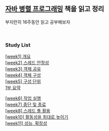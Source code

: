 ## [자바 병렬 프로그래밍](http://www.yes24.com/Product/Goods/3015162) 책을 읽고 정리
부지런히 16주동안 읽고 공부해보자

</br>

### Study List
[[week1] 개요](https://github.com/garlickim/study-note/blob/main/book/java-concurrency-in-practice/%5Bweek1%5D%20%EA%B0%9C%EC%9A%94.md)    
[[week2] 스레드 안정성](https://github.com/garlickim/study-note/blob/main/book/java-concurrency-in-practice/%5Bweek2%5D%20%EC%8A%A4%EB%A0%88%EB%93%9C%20%EC%95%88%EC%A0%95%EC%84%B1.md)       
[[week3] 객체 공유](https://github.com/garlickim/study-note/blob/main/book/java-concurrency-in-practice/%5Bweek3%5D%20%EA%B0%9D%EC%B2%B4%20%EA%B3%B5%EC%9C%A0.md)  
[[week4] 객체 구성](https://github.com/garlickim/study-note/blob/main/book/java-concurrency-in-practice/%5Bweek4%5D%20%EA%B0%9D%EC%B2%B4%20%EA%B5%AC%EC%84%B1.md)  
[[week5] 구성 단위](https://github.com/garlickim/study-note/blob/main/book/java-concurrency-in-practice/%5Bweek5%5D%20%EA%B5%AC%EC%84%B1%20%EB%8B%A8%EC%9C%84.md)  
[1부 요약](https://github.com/garlickim/study-note/blob/main/book/java-concurrency-in-practice/1%EB%B6%80%20%EC%9A%94%EC%95%BD.md)  

[[week6] 작업 실행](https://github.com/garlickim/study-note/blob/main/book/java-concurrency-in-practice/%5Bweek6%5D%20%EC%9E%91%EC%97%85%20%EC%8B%A4%ED%96%89.md)   
[[week7] 중단 및 종료](https://github.com/garlickim/study-note/blob/main/book/java-concurrency-in-practice/%5Bweek7%5D%20%EC%A4%91%EB%8B%A8%20%EB%B0%8F%20%EC%A2%85%EB%A3%8C.md)  
[[week8] 스레드 풀 활용](https://github.com/garlickim/study-note/blob/main/book/java-concurrency-in-practice/%5Bweek8%5D%20%EC%8A%A4%EB%A0%88%EB%93%9C%20%ED%92%80%20%ED%99%9C%EC%9A%A9.md)    
[[week10] 활동성을 최대로 높이기](https://github.com/garlickim/study-note/blob/main/book/java-concurrency-in-practice/%5Bweek10%5D%20%ED%99%9C%EB%8F%99%EC%84%B1%EC%9D%84%20%EC%B5%9C%EB%8C%80%EB%A1%9C%20%EB%86%92%EC%9D%B4%EA%B8%B0.md)     
[[week11] 성능, 확장성](https://github.com/garlickim/study-note/blob/main/book/java-concurrency-in-practice/%5Bweek11%5D%20%EC%84%B1%EB%8A%A5%2C%20%ED%99%95%EC%9E%A5%EC%84%B1.md)
